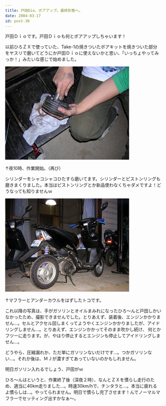 ```yaml
---
title: 戸田Dio、ボアアップ。最終形態へ。
date: 2004-03-17
id: post-30
---
```



<p class="sentence">戸田Ｄｉｏです。戸田Ｄｉｏも何とボアアップしちゃいます！</p>
<p class="sentence spacing10">以前ひろＺＸで使っていた、Take-1の焼きついたボアキットを焼きついた部分をヤスリで磨いてどうにか戸田Ｄｉｏに使えないかと思い、「いっちょやってみっか！」みたいな感じで始めました。 </p>
<div class="center spacing"><img src="/photo/diary/2004.03.17_zx1.jpg" alt=""></div>
<p class="sentence">↑夜10時、作業開始。（再び）</p>
<p class="sentence spacing10">シリンダーをシャコシャコひたすら磨いてます。シリンダーとピストンリングも磨きまくりました。本当はピストンリングとか新品使わなくちゃダメですよ！どうなっても知りませんｗ </p>
<div class="center spacing"><img src="/photo/diary/2004.03.17_zx2.jpg" alt=""></div>
<p class="sentence">↑マフラーとアンダーカウルをはずしたトコです。</p>
<p class="sentence">これ以降の写真は、手がガソリンとオイルまみれになったひろ～んと戸田しかいなかったため、撮影できませんでした。とりあえず、装着後、エンジンかかりません...。セルとアクセル回しまくってようやくエンジンかかりましたが、アイドリングしません...。とりあえず、エンジンかかってそのまま吹かし続け、 何とかフツーに走ります。が、やはり停止するとエンジンも停止してアイドリングしません...。</p>
<p class="sentence">どうやら、圧縮漏れか、ただ単にガソリンないだけです...。つかガソリンない...。それか後は、ＭＪが濃すぎてあっていないのかもしれません。</p>
<p class="sentence">明日ガソリン入れるでしょう、戸田がｗ</p>
<p class="sentence">ひろ～んはというと、作業終了後（深夜２時）、なんとＺＸを慣らし走行のため、適当に40km走りました...。時速30km/hで、チンタラと...。本当に疲れるよ慣らしは...。やってられません。明日で慣らし完了させます！んでノーマルマフラーでセッティング出すかなぁ～。</p>
